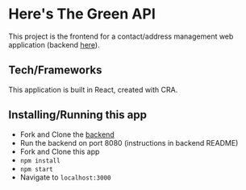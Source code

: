 # Here's The Green API

This project is the frontend for a contact/address management web application (backend [here](https://github.com/davevanfleet/letter-writer-api)).

## Tech/Frameworks

This application is built in React, created with CRA.

## Installing/Running this app

- Fork and Clone the [backend](https://github.com/davevanfleet/letter-writer-api)
- Run the backend on port 8080 (instructions in backend README)
- Fork and Clone this app
- `npm install`
- `npm start`
- Navigate to `localhost:3000`